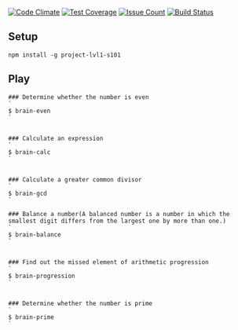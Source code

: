 [![Code Climate](https://codeclimate.com/github/codeclimate/codeclimate/badges/gpa.svg)](https://codeclimate.com/github/codeclimate/codeclimate)
[![Test Coverage](https://codeclimate.com/github/codeclimate/codeclimate/badges/coverage.svg)](https://codeclimate.com/github/codeclimate/codeclimate/coverage)
[![Issue Count](https://codeclimate.com/github/codeclimate/codeclimate/badges/issue_count.svg)](https://codeclimate.com/github/codeclimate/codeclimate)
[![Build Status](https://travis-ci.org/inanutshell86/project-lvl1-s101.svg?branch=master)](https://travis-ci.org/inanutshell86/project-lvl1-s101)

## Setup

```
npm install -g project-lvl1-s101
```

## Play

```
### Determine whether the number is even
`
$ brain-even
`


### Calculate an expression
`
$ brain-calc
`


### Calculate a greater common divisor
`
$ brain-gcd
`

### Balance a number(A balanced number is a number in which the smallest digit differs from the largest one by more than one.)
`
$ brain-balance
`


### Find out the missed element of arithmetic progression
`
$ brain-progression
`


### Determine whether the number is prime
`
$ brain-prime
`
